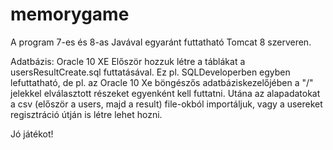 # memorygame

A program 7-es és 8-as Javával egyaránt futtatható Tomcat 8 szerveren.

Adatbázis:
Oracle 10 XE
Először hozzuk létre a táblákat a usersResultCreate.sql futtatásával.
Ez pl. SQLDeveloperben egyben lefuttatható,
de pl. az Oracle 10 Xe böngészős adatbáziskezelőjében a "/" jelekkel elválasztott részeket egyenként kell futtatni.
Utána az alapadatokat a csv (először a users, majd a result) file-okból importáljuk,
vagy a usereket regisztráció útján is létre lehet hozni.

Jó játékot!
